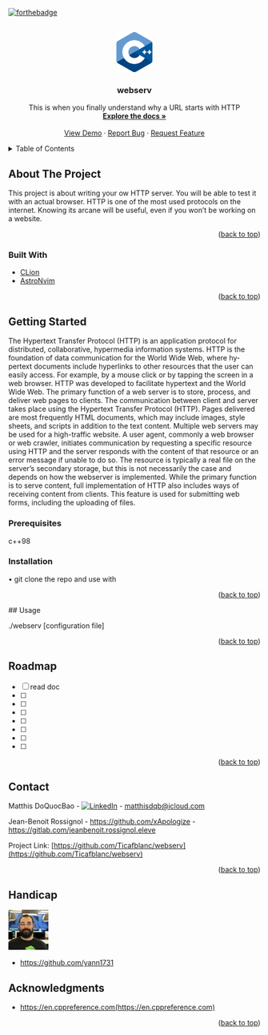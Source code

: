 <div id="top"></div>

[![forthebadge](https://forthebadge.com/images/badges/made-with-c-plus-plus.svg)](https://forthebadge.com)

<!-- PROJECT LOGO -->
<br />
<div align="center">
  <a href="https://github.com/Ticafblanc/webserv">
    <code><img height="80" src="Images/cpp_logo.png"></code>
  </a>

<h3 align="center">webserv</h3>

  <p align="center">
    This is when you finally understand why a URL starts with HTTP
    <br />
    <a href="https://github.com/Ticafblanc/webserv"><strong>Explore the docs »</strong></a>
    <br />
    <br />
    <a href="https://github.com/Ticafblanc/webserv">View Demo</a>
    ·
    <a href="https://github.com/Ticafblanc/webserv/issues">Report Bug</a>
    ·
    <a href="https://github.com/Ticafblanc/webserv/issues">Request Feature</a>
  </p>
</div>



<!-- TABLE OF CONTENTS -->
<details>
  <summary>Table of Contents</summary>
  <ol>
    <li>
      <a href="#about-the-project">About The Project</a>
      <ul>
        <li><a href="#built-with">Built With</a></li>
      </ul>
    </li>
    <li>
      <a href="#getting-started">Getting Started</a>
      <ul>
        <li><a href="#prerequisites">Prerequisites</a></li>
        <li><a href="#installation">Installation</a></li>
      </ul>
    </li>
    <li><a href="#usage">Usage</a></li>
    <li><a href="#roadmap">Roadmap</a></li>
    <li><a href="#contact">Contact</a></li>
    <li><a href="#acknowledgments">Acknowledgments</a></li>
  </ol>
</details>



<!-- ABOUT THE PROJECT -->
## About The Project


This project is about writing your ow HTTP server.
You will be able to test it with an actual browser.
HTTP is one of the most used protocols on the internet.
Knowing its arcane will be useful, even if you won’t be working on a website.

<p align="right">(<a href="#top">back to top</a>)</p>



### Built With

* [CLion](https://www.jetbrains.com/clion/promo/?source=google&medium=cpc&campaign=11960744855&term=clion&content=489240779234&gclid=EAIaIQobChMIjYSpkeeX_AIVh6XICh0CqwhAEAAYASAAEgLIVPD_BwE)
* [AstroNvim](https://github.com/AstroNvim/AstroNvim)

<p align="right">(<a href="#top">back to top</a>)</p>

<!-- GETTING STARTED -->
## Getting Started


The Hypertext Transfer Protocol (HTTP) is an application protocol for distributed, collaborative, hypermedia 
information systems.
HTTP is the foundation of data communication for the World Wide Web, where hy- pertext documents include 
hyperlinks to other resources that the user can easily access. For example, by a mouse click or by tapping 
the screen in a web browser.
HTTP was developed to facilitate hypertext and the World Wide Web.
The primary function of a web server is to store, process, and deliver web pages to clients. The communication 
between client and server takes place using the Hypertext Transfer Protocol (HTTP).
Pages delivered are most frequently HTML documents, which may include images, style sheets, and scripts in 
addition to the text content.
Multiple web servers may be used for a high-traffic website.
A user agent, commonly a web browser or web crawler, initiates communication by requesting a specific resource 
using HTTP and the server responds with the content of that resource or an error message if unable to do so. The resource is typically a real file on the server’s secondary storage, but this is not necessarily the case and depends on how the webserver is implemented.
While the primary function is to serve content, full implementation of HTTP also includes ways of receiving content from clients. This feature is used for submitting web forms, including the uploading of files.

### Prerequisites

c++98

### Installation
• git clone the repo and use with
<p align="right">(<a href="#top">back to top</a>)</p>
<!-- USAGE EXAMPLES -->
## Usage

./webserv [configuration file]

<p align="right">(<a href="#top">back to top</a>)</p>

<!-- ROADMAP -->
## Roadmap

- [ ] read doc
- [ ] 
- [ ] 
- [ ] 
- [ ] 
- [ ] 
- [ ] 
- [ ] 

<p align="right">(<a href="#top">back to top</a>)</p>

<!-- CONTACT -->
## Contact

Matthis DoQuocBao - [![LinkedIn][linkedin-shield]][linkedin-url] - matthisdqb@icloud.com

Jean-Benoit Rossignol - https://github.com/xApologize - https://gitlab.com/jeanbenoit.rossignol.eleve

Project Link: [https://github.com/Ticafblanc/webserv](https://github.com/Ticafblanc/webserv)


<p align="right">(<a href="#top">back to top</a>)</p>

<!-- HANDICAP -->
## Handicap

<img height="80" src="Images/5635770.jpg">

* https://github.com/yann1731

<!-- ACKNOWLEDGMENTS -->
## Acknowledgments

* https://en.cppreference.com(https://en.cppreference.com)

<p align="right">(<a href="#top">back to top</a>)</p>



<!-- MARKDOWN LINKS & IMAGES -->
<!-- https://www.markdownguide.org/basic-syntax/#reference-style-links -->
[contributors-shield]: https://img.shields.io/github/contributors/Ticafblanc/webserv.svg?style=for-the-badge
[contributors-url]: https://github.com/Ticafblanc/webserv/graphs/contributors
[forks-shield]: https://img.shields.io/github/forks/Ticafblanc/webserv.svg?style=for-the-badge
[forks-url]: https://github.com/Ticafblanc/webserv/network/members
[stars-shield]: https://img.shields.io/github/stars/Ticafblanc/webserv.svg?style=for-the-badge
[stars-url]: https://github.com/Ticafblanc/webserv/stargazers
[issues-shield]: https://img.shields.io/github/issues/Ticafblanc/webserv.svg?style=for-the-badge
[issues-url]: https://github.com/Ticafblanc/webserv/issues
[license-shield]: https://img.shields.io/github/license/Ticafblanc/.svg?style=for-the-badge
[license-url]: https://github.com/Ticafblanc/webserv/blob/master/LICENSE.txt
[linkedin-shield]: https://img.shields.io/badge/-LinkedIn-black.svg?style=for-the-badge&logo=linkedin&colorB=555
[linkedin-url]: https://www.linkedin.com/in/matthis-doquocbao-a4a381192?lipi=urn%3Ali%3Apage%3Ad_flagship3_profile_viewBase_contact_details%3Bqur1a8wNS0OuvMWTRXIihA%3D%3D
<!--[product-screenshot]: Images/cpp_logo.png-->
